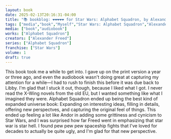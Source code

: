 ---layout: bookdate: 2025-02-13T20:16:31-04:00title: "📚 bookblog: ❤️❤️❤️❤️❤️ for Star Wars: Alphabet Squadron, by Alexander Freed"tags: ["media","book","Myself","Star Wars: Alphabet Squadron","Alexander Freed","Star Wars","war","Andor","Libby","audiobooks","war is hell"]media: ["book","audiobook"]works: ["Alphabet Squadron"]creators: ["Alexander Freed"]series: ["Alphabet Squadron"]franchise: ["Star Wars"]volume: 1draft: true---This book took me a while to get into. I gave up on the print version a year or three ago, and even the audiobook wasn't doing great at capturing my attention for a while—I had to rush to finish this before it was due back to Libby. I'm glad that I stuck it out, though, because I liked what I got. I never read the X-Wing novels from the old EU, but I wanted something like what I imagined they were. Alphabet Squadron ended up being the best kind of expanded universe book: Expanding on interesting ideas, filling in details, offering new perspectves, and capturing the original feel of things. This ended up feeling a lot like Andor in adding some grittiness and cynicism to Star Wars, and I was surprised how far Freed went in emphasizing that star war is star hell. I found pew pew pew spaceship fights that I've loved for decades to actually be quite ugly, and I'm glad for that new perspective.